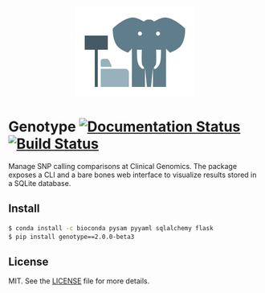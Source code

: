 <p align="center">
  <a href="https://github.com/Clinical-Genomics/genotype">
    <img width="240px" height="180px" src="artwork/icon.png"/>
  </a>
</p>

# Genotype [![Documentation Status][readthedocs-img]][readthedocs-url] [![Build Status][travis-img]][travis-url]
Manage SNP calling comparisons at Clinical Genomics. The package exposes a CLI and a bare bones web interface to visualize results stored in a SQLite database.

## Install

```bash
$ conda install -c bioconda pysam pyyaml sqlalchemy flask
$ pip install genotype==2.0.0-beta3
```

## License
MIT. See the [LICENSE](LICENSE) file for more details.



[readthedocs-url]: https://readthedocs.org/projects/genotype/?badge=latest
[readthedocs-img]: https://readthedocs.org/projects/genotype/badge/?version=latest

[travis-url]: https://travis-ci.org/Clinical-Genomics/genotype
[travis-img]: https://img.shields.io/travis/Clinical-Genomics/genotype.svg?style=flat
